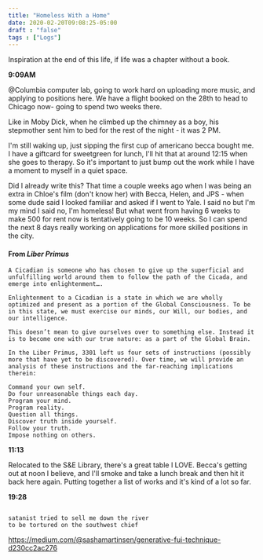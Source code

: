 ```yaml
---
title: "Homeless With a Home"
date: 2020-02-20T09:08:25-05:00
draft : "false"
tags : ["Logs"]
---
```


Inspiration at the end of this life, if life was a chapter without a book.

<!--more-->

**9:09AM**

@Columbia computer lab, going to work hard on uploading more music, and applying to positions here. We have a flight booked on the 28th to head to Chicago now- going to spend two weeks there.

Like in Moby Dick, when he climbed up the chimney as a boy, his stepmother sent him to bed for the rest of the night - it was 2 PM.

I'm still waking up, just sipping the first cup of americano becca bought me. I have a giftcard for sweetgreen for lunch, I'll hit that at around 12:15 when she goes to therapy. So it's important to just bump out the work while I have a moment to myself in a quiet space.

Did I already write this? That time a couple weeks ago when I was being an extra in Chloe's film (don't know her) with Becca, Helen, and JPS - when some dude said I looked familiar and asked if I went to Yale. I said no but I'm my mind I said no, I'm homeless! But what went from having 6 weeks to make 500 for rent now is tentatively going to be 10 weeks. So I can spend the next 8 days really working on applications for more skilled positions in the city.


#### From _Liber Primus_

```
A Cicadian is someone who has chosen to give up the superficial and unfulfilling world around them to follow the path of the Cicada, and emerge into enlightenment….

Enlightenment to a Cicadian is a state in which we are wholly optimized and present as a portion of the Global Consciousness. To be in this state, we must exercise our minds, our Will, our bodies, and our intelligence.

This doesn’t mean to give ourselves over to something else. Instead it is to become one with our true nature: as a part of the Global Brain.

In the Liber Primus, 3301 left us four sets of instructions (possibly more that have yet to be discovered). Over time, we will provide an analysis of these instructions and the far-reaching implications therein:

Command your own self.
Do four unreasonable things each day.
Program your mind.
Program reality.
Question all things.
Discover truth inside yourself.
Follow your truth.
Impose nothing on others.

```

**11:13**

Relocated to the S&E Library, there's a great table I LOVE. Becca's getting out at noon I believe, and I'll smoke and take a lunch break and then hit it back here again. Putting together a list of works and it's kind of a lot so far.



**19:28**


```

satanist tried to sell me down the river
to be tortured on the southwest chief

```


https://medium.com/@sashamartinsen/generative-fui-technique-d230cc2ac276

<!--
1 read

2 write

3 music

4 sing

5 YT Vizzies

6 P Call

7 Dance workout

8 POLIW.AT Blog

9 Archive

10 FF L&L

11 Friends & Fam

12 Love & Legacy

 -->
